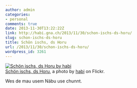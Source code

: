 ```yaml
---
author: admin
categories:
- personal
comments: true
date: 2013-11-30T13:22:22Z
link: http://habi.gna.ch/2013/11/30/schon-ischs-ds-horu/
slug: schon-ischs-ds-horu
title: Schön ischs, ds Horu
url: /2013/11/30/schon-ischs-ds-horu/
wordpress_id: 3261
---
```


[![Schön ischs, ds Horu by habi](http://farm8.staticflickr.com/7418/11132423906_58b9c2e771.jpg)](http://www.flickr.com/photos/habi/11132423906/)  
[Schön ischs, ds Horu](http://www.flickr.com/photos/habi/11132423906/), a photo by [habi](http://www.flickr.com/photos/habi/) on Flickr.

Wes de mau usem Näbu use chunnt.
